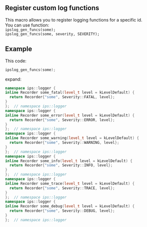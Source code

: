 ## Register custom log functions

This macro allows you to register logging functions for a specific id.\
You can use function:\
`ipslog_gen_funcs(some);`\
`ipslog_gen_funcs(some, severity, SEVERITY);`

## Example

This code:

```c++
ipslog_gen_funcs(some);
```

expand:

```c++
namespace ips::logger {
inline Recorder some_fatal(level_t level = kLevelDefault) {
  return Recorder{"some", Severity::FATAL, level};
}
};  // namespace ips::logger
namespace ips::logger {
inline Recorder some_error(level_t level = kLevelDefault) {
  return Recorder{"some", Severity::ERROR, level};
}
};  // namespace ips::logger
namespace ips::logger {
inline Recorder some_warning(level_t level = kLevelDefault) {
  return Recorder{"some", Severity::WARNING, level};
}
};  // namespace ips::logger
namespace ips::logger {
inline Recorder some_info(level_t level = kLevelDefault) {
  return Recorder{"some", Severity::INFO, level};
}
};  // namespace ips::logger
namespace ips::logger {
inline Recorder some_trace(level_t level = kLevelDefault) {
  return Recorder{"some", Severity::TRACE, level};
}
};  // namespace ips::logger
namespace ips::logger {
inline Recorder some_debug(level_t level = kLevelDefault) {
  return Recorder{"some", Severity::DEBUG, level};
}
};  // namespace ips::logger
```